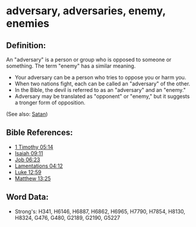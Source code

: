 # adversary, adversaries, enemy, enemies #

## Definition: ##

An "adversary" is a person or group who is opposed to someone or something. The term "enemy" has a similar meaning.

* Your adversary can be a person who tries to oppose you or harm you. 
* When two nations fight, each can be called an "adversary" of the other.
* In the Bible, the devil is referred to as an "adversary" and an "enemy."
* Adversary may be translated as "opponent" or "enemy," but it suggests a tronger form of opposition.

(See also: [Satan](../kt/satan.md))

## Bible References: ##

* [1 Timothy 05:14](rc://en/tn/help/1ti/05/14)
* [Isaiah 09:11](rc://en/tn/help/isa/09/11)
* [Job 06:23](rc://en/tn/help/job/06/23)
* [Lamentations 04:12](rc://en/tn/help/lam/04/12)
* [Luke 12:59](rc://en/tn/help/luk/12/59)
* [Matthew 13:25](rc://en/tn/help/mat/13/25)

## Word Data: ##

* Strong's: H341, H6146, H6887, H6862, H6965, H7790, H7854, H8130, H8324, G476, G480, G2189, G2190, G5227
